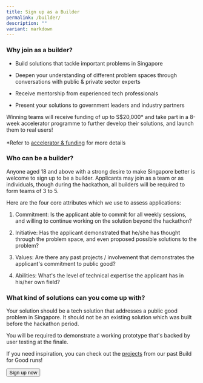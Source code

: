 ```yaml
---
title: Sign up as a Builder
permalink: /builder/
description: ""
variant: markdown
---
```

<h3><strong>Why join as a builder?</strong></h3>
<ul>
<li>
<p>Build solutions that tackle important problems in Singapore</p>
</li>
<li>
<p>Deepen your understanding of different problem spaces through conversations
with public &amp; private sector experts</p>
</li>
<li>
<p>Receive mentorship from experienced tech professionals</p>
</li>
<li>
<p>Present your solutions to government leaders and industry partners</p>
</li>
</ul>
<p>Winning teams will receive funding of up to S$20,000* and take part in
a 8-week accelerator programme to further develop their solutions, and
launch them to real users!
<br>
<br>*Refer to <a href="/environment/accelerator-funding" rel="noopener noreferrer nofollow" target="_blank">accelerator &amp; funding</a> for
more details</p>
<h3><strong>Who can be a builder?</strong></h3>
<p>Anyone aged 18 and above with a strong desire to make Singapore better
is welcome to sign up to be a builder. Applicants may join as a team or
as individuals, though during the hackathon, all builders will be required
to form teams of 3 to 5.</p>
<p>Here are the four core attributes which we use to assess applications:</p>
<ol data-tight="true" class="tight">
<li>
<p>Commitment: Is the applicant able to commit for all weekly sessions, and
willing to continue working on the solution beyond the hackathon?</p>
</li>
<li>
<p>Initiative: Has the applicant demonstrated that he/she has thought through
the problem space, and even proposed possible solutions to the problem?</p>
</li>
<li>
<p>Values: Are there any past projects / involvement that demonstrates the
applicant's commitment to public good?</p>
</li>
<li>
<p>Abilities: What's the level of technical expertise the applicant has in
his/her own field?</p>
</li>
</ol>
<h3><strong>What kind of solutions can you come up with?</strong></h3>
<p>Your solution should be a tech solution that addresses a public good problem
in Singapore. It should not be an existing solution which was built before
the hackathon period.</p>
<p>You will be required to demonstrate a working prototype that's backed
by user testing at the finale.</p>
<p>If you need inspiration, you can check out the <a href="/bfg-environment/" rel="noopener noreferrer nofollow" target="_blank">projects</a> from our past Build for Good runs!</p>

<a href="[https://form.gov.sg/667d390282974a32f1aeff32](https://form.gov.sg/667d390282974a32f1aeff32)"> <button class="bp-button is-secondary is-medium has-text-white is-uppercase search-button"> Sign up now </button> </a>
